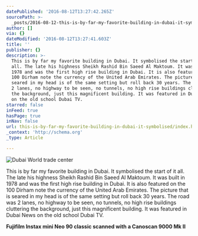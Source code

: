 ```yaml
---
datePublished: '2016-08-12T13:27:42.265Z'
sourcePath: >-
  _posts/2016-08-12-this-is-by-far-my-favorite-building-in-dubai-it-symbolised.md
author: []
via: {}
dateModified: '2016-08-12T13:27:41.603Z'
title: ''
publisher: {}
description: >-
  This is by far my favorite building in Dubai. It symbolised the start of it
  all. The late his highness Sheikh Rashid Bin Saeed Al Maktoum. It was built in
  1978 and was the first high rise building in Dubai. It is also featured on the
  100 Dirham note the currency of the United Arab Emirates. The picture that is
  seared in my head is of the same setting but roll back 30 years. The road was
  2 lanes, no highway to be seen, no tunnels, no high rise buildings cluttering
  the background, just this magnificent building. It was featured in Dubai News
  on the old school Dubai TV.
starred: false
inFeed: true
hasPage: true
inNav: false
url: this-is-by-far-my-favorite-building-in-dubai-it-symbolised/index.html
_context: 'http://schema.org'
_type: Article

---
```

![Dubai World trade center](https://imgflo.herokuapp.com/graph/vahj1ThiexotieMo/9345e5d339ac1c5837b28bdb9bb80af9/croprotate.jpg?cropheight=3922&cropwidth=2508&degrees=0&input=https%3A%2F%2Fthe-grid-user-content.s3-us-west-2.amazonaws.com%2F2266e1aa-813c-4036-a2b1-f159d9c333f4.jpg&x=0&y=0)

This is by far my favorite building in Dubai. It symbolised the start of it all. The late his highness Sheikh Rashid Bin Saeed Al Maktoum. It was built in 1978 and was the first high rise building in Dubai. It is also featured on the 100 Dirham note the currency of the United Arab Emirates. The picture that is seared in my head is of the same setting but roll back 30 years. The road was 2 lanes, no highway to be seen, no tunnels, no high rise buildings cluttering the background, just this magnificent building. It was featured in Dubai News on the old school Dubai TV.

**Fujifilm Instax mini Neo 90 classic scanned with a Canoscan 9000 Mk II**